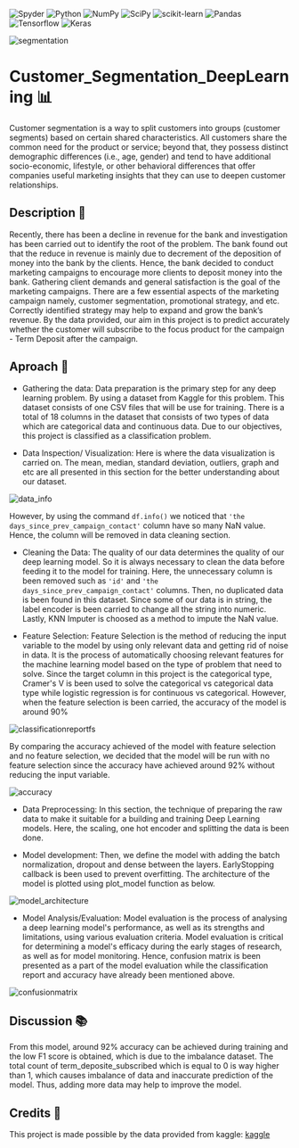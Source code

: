 
![Spyder](https://img.shields.io/badge/Spyder-838485?style=for-the-badge&logo=spyder%20ide&logoColor=maroon)
![Python](https://img.shields.io/badge/python-3670A0?style=for-the-badge&logo=python&logoColor=ffdd54)
![NumPy](https://img.shields.io/badge/numpy-%23013243.svg?style=for-the-badge&logo=numpy&logoColor=white)
![SciPy](https://img.shields.io/badge/SciPy-%230C55A5.svg?style=for-the-badge&logo=scipy&logoColor=%white)
![scikit-learn](https://img.shields.io/badge/scikit--learn-%23F7931E.svg?style=for-the-badge&logo=scikit-learn&logoColor=white)
![Pandas](https://img.shields.io/badge/pandas-%23150458.svg?style=for-the-badge&logo=pandas&logoColor=white)
![Tensorflow](https://img.shields.io/badge/TensorFlow-FF6F00?style=for-the-badge&logo=tensorflow&logoColor=white)
![Keras](https://img.shields.io/badge/Keras-D00000?style=for-the-badge&logo=Keras&logoColor=white)

![segmentation](static/Customer-Segmentation.png)

# Customer_Segmentation_DeepLearning :bar_chart:
Customer segmentation is a way to split customers into groups (customer segments) based on certain shared characteristics. All customers share the common need for the product or service; beyond that, they possess distinct demographic differences (i.e., age, gender) and tend to have additional socio-economic, lifestyle, or other behavioral differences that offer companies useful marketing insights that they can use to deepen customer relationships.

## Description :book:
Recently, there has been a decline in revenue for the bank and investigation has been carried out to identify the root of the problem. The bank found out that the reduce in revenue is mainly due to decrement of the deposition of money into the bank by the clients. Hence, the bank decided to conduct marketing campaigns to encourage more clients to deposit money into the bank. Gathering client demands and general satisfaction is the goal of the marketing campaigns. There are a few essential aspects of the marketing campaign namely, customer segmentation, promotional strategy, and etc. Correctly identified strategy may help to expand and grow the bank’s revenue. By the data provided, our aim in this project is to predict accurately whether the customer will subscribe to the focus product for the campaign - Term Deposit after the campaign.


## Aproach :triangular_flag_on_post:

- Gathering the data:
Data preparation is the primary step for any deep learning problem. By using a dataset from Kaggle for this problem. This dataset consists of one CSV files that will be use for training. There is a total of 18 columns in the dataset that consists of two types of data which are categorical data and continuous data. Due to our objectives, this project is classified as a classification problem.

- Data Inspection/ Visualization:
Here is where the data visualization is carried on. The mean, median, standard deviation, outliers, graph and etc are all presented in this section for the better understanding about our dataset. 

![data_info](static/df.info().PNG)

However, by using the command `df.info()` we noticed that `'the days_since_prev_campaign_contact'` column have so many NaN value. Hence, the column will be removed in data cleaning section.

- Cleaning the Data: 
The quality of our data determines the quality of our deep learning model. So it is always necessary to clean the data before feeding it to the model for training. Here, the unnecessary column is been removed such as `'id'` and  `'the days_since_prev_campaign_contact'` columns. Then, no duplicated data is been found in this dataset. Since some of our data is in string, the label encoder is been carried to change all the string into numeric. Lastly, KNN Imputer is choosed as a method to impute the NaN value.

- Feature Selection:
Feature Selection is the method of reducing the input variable to the model by using only relevant data and getting rid of noise in data. It is the process of automatically choosing relevant features for the machine learning model based on the type of problem that need to solve. Since the target column in this project is the categorical type, Cramer's V is been used to solve the categorical vs categorical data type while logistic regression is for continuous vs categorical.
However, when the feature selection is been carried, the accuracy of the model is around 90%

![classificationreportfs](static/classification_report_with_featureselection.PNG)

By comparing the accuracy achieved of the model with feature selection and no feature selection, we decided that the model will be run with no feature selection since the accuracy have achieved around 92% without reducing the input variable.

![accuracy](static/classification_report.PNG)

- Data Preprocessing:
In this section, the technique of preparing the raw data to make it suitable for a building and training Deep Learning models. 
Here, the scaling, one hot encoder and splitting the data is been done.


- Model development:
Then, we define the model with adding the batch normalization, dropout and dense between the layers. EarlyStopping callback is been used to prevent overfitting.
The architecture of the model is plotted using plot_model function as below.

![model_architecture](static/model_plot.png)

- Model Analysis/Evaluation:
Model evaluation is the process of analysing a deep learning model's performance, as well as its strengths and limitations, using various evaluation criteria. Model evaluation is critical for determining a model's efficacy during the early stages of research, as well as for model monitoring. Hence, confusion matrix is been presented as a part of the model evaluation while the classification report and accuracy have already been mentioned above.

![confusionmatrix](static/confusion_matrix.PNG)


## Discussion :books:
From this model, around 92% accuracy can be achieved during training and the low F1 score is obtained, which is due to the imbalance dataset. The total count of term_deposite_subscribed which is equal to 0 is way higher than 1, which causes imbalance of data and inaccurate prediction of the model. Thus, adding more data may help to improve the model. 



## Credits :open_file_folder:
This project is made possible by the data provided from kaggle:
[kaggle](https://www.kaggle.com/datasets/kunalgupta2616/hackerearth-customer-segmentation-hackathon)

